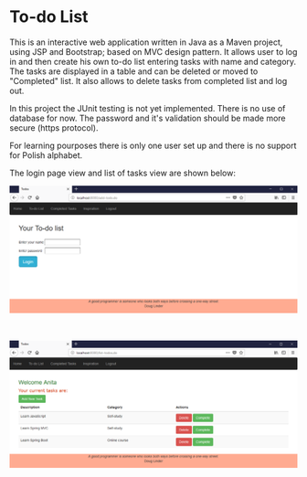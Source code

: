# To-do List

This is an interactive web application written in Java as a Maven project, using JSP and Bootstrap; based on MVC design pattern. 
It allows user to log in and then create his own to-do list entering tasks with name and category. The tasks are displayed in a table and can be deleted or moved to "Completed" list. It also allows to delete tasks from completed list and log out.

In this project the JUnit testing is not yet implemented.
There is no use of database for now.
The password and it's validation should be made more secure (https protocol).

For learning pourposes there is only one user set up and there is no support for Polish alphabet. 

The login page view and list of tasks view are shown below:

![Login page](https://github.com/Anytta/To-do-list/blob/master/Login.png)

<br/>

![To-do list page](https://github.com/Anytta/To-do-list/blob/master/Todo.png)
